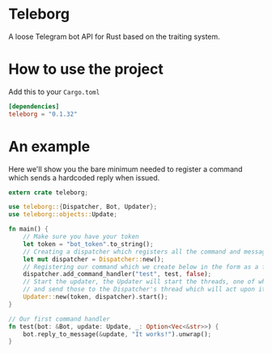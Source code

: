 # Teleborg
A loose Telegram bot API for Rust based on the traiting system.

How to use the project
======================
Add this to your `Cargo.toml`
``` toml
[dependencies]
teleborg = "0.1.32"
```

An example
==========
Here we'll show you the bare minimum needed to register a command which sends a hardcoded reply when issued.

```Rust
extern crate teleborg;

use teleborg::{Dispatcher, Bot, Updater};
use teleborg::objects::Update;

fn main() {
    // Make sure you have your token
    let token = "bot_token".to_string();
    // Creating a dispatcher which registers all the command and message handlers
    let mut dispatcher = Dispatcher::new();
    // Registering our command which we create below in the form as a function
    dispatcher.add_command_handler("test", test, false);
    // Start the updater, the Updater will start the threads, one of which will poll for updates
    // and send those to the Dispatcher's thread which will act upon it with the registered handlers
    Updater::new(token, dispatcher).start();
}

// Our first command handler
fn test(bot: &Bot, update: Update, _: Option<Vec<&str>>) {
    bot.reply_to_message(&update, "It works!").unwrap();
}
```
